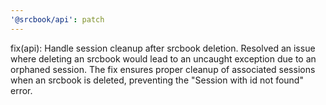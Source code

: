 ```yaml
---
'@srcbook/api': patch
---
```


fix(api): Handle session cleanup after srcbook deletion. Resolved an issue where deleting an srcbook would lead to an uncaught exception due to an orphaned session. The fix ensures proper cleanup of associated sessions when an srcbook is deleted, preventing the "Session with id not found" error.
